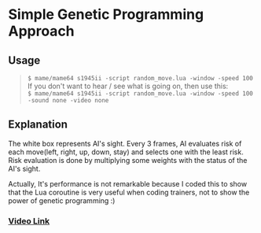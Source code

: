 # Simple Genetic Programming Approach

## Usage
 > `$ mame/mame64 s1945ii -script random_move.lua -window -speed 100`<br>
 > If you don't want to hear / see what is going on, then use this:<br>
 > `$ mame/mame64 s1945ii -script random_move.lua -window -speed 100 -sound none -video none`

## Explanation

The white box represents AI's sight. Every 3 frames, AI evaluates risk of each move(left, right, up, down, stay) and selects one with the least risk. Risk evaluation is done by multiplying some weights with the status of the AI's sight.

Actually, It's performance is not remarkable because I coded this to show that the Lua coroutine is very useful when coding trainers, not to show the power of genetic programming :)

### [Video Link][Video]


[Video]: https://youtu.be/k6Ir8yd9iOk
